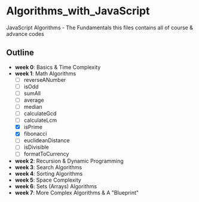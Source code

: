 # Algorithms_with_JavaScript
JavaScript Algorithms - The Fundamentals
this files contains all of course & advance codes

## Outline
- **week 0**: Basics & Time Complexity
- **week 1**: Math Algorithms
  - [ ] reverseANumber
  - [ ] isOdd
  - [ ] sumAll
  - [ ] average
  - [ ] median
  - [ ] calculateGcd
  - [ ] calculateLcm
  - [x] isPrime
  - [x] fibonacci
  - [ ] euclideanDistance
  - [ ] isDivisible
  - [ ] formatToCurrency
- **week 2**: Recursion & Dynamic Programming
- **week 3**: Search Algorithms
- **week 4**: Sorting Algorithms
- **week 5**: Space Complexity
- **week 6**: Sets (Arrays) Algorithms
- **week 7**: More Complex Algorithms & A "Blueprint"
